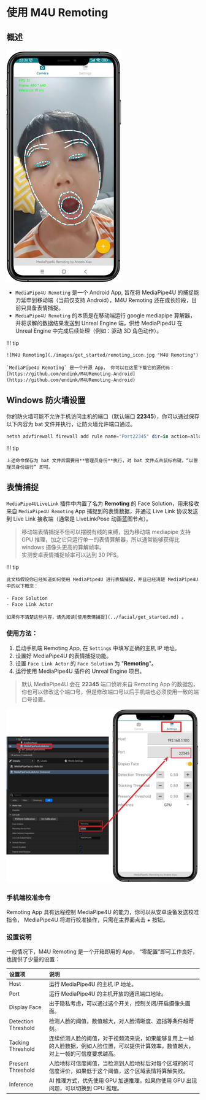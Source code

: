 
# 使用 M4U Remoting

## 概述

![M4U Remoting](./images/get_started/remoting_main_ui.jpg "M4U Remoting")

- `MediaPipe4U Remoting` 是一个 Android App, 旨在将 MediaPipe4U 的捕捉能力延申到移动端（当前仅支持 Android），M4U Remoting 还在成长阶段，目前只具备表情捕捉。       
- `MediaPipe4U Remoting` 的本质是在移动端运行 google mediapipe 算解器，并将求解的数据结果发送到 Unreal Engine 端，供给 MediaPipe4U 在 Unreal Engine 中完成后续处理（例如：驱动 3D 角色动作）。    

!!! tip

    ![M4U Remoting](./images/get_started/remoting_icon.jpg "M4U Remoting")

    `MediaPipe4U Remoting` 是一个开源 App， 你可以在这里下载它的源代码：       
    [https://github.com/endink/M4URemoting-Android](https://github.com/endink/M4URemoting-Android)


## Windows 防火墙设置

你的防火墙可能不允许手机访问主机的端口（默认端口 **22345**），你可以通过保存以下内容为 bat 文件并执行，让防火墙允许端口通过。

```powershell
netsh advfirewall firewall add rule name="Port22345" dir=in action=allow protocol=UDP localport=22345
```

!!! tip

    上述命令保存为 bat 文件后需要用**管理员身份**执行，对 bat 文件点击鼠标右键，“以管理员身份运行” 即可。


## 表情捕捉

`MediaPipe4ULiveLink` 插件中内置了名为 **Remoting** 的 Face Solution，用来接收来自 `MediaPipe4U Remoting` App 捕捉到的表情数据，并通过 Live Link 协议发送到 Live Link 接收端（通常是 LiveLinkPose 动画蓝图节点）。   

> 移动端表情捕捉不但可以摆脱有线的束缚，因为移动端 mediapipe 支持 GPU 推理，加之它只运行单一的表情算解器，所以通常能够获得比 windows 摄像头更高的算解帧率。   
> 实测安卓表情捕捉帧率可以达到 30 PFS。
 
!!! tip

    此文档假设你已经知道如何使用 MediaPipe4U 进行表情捕捉，并且已经清楚 MediaPipe4U 中的以下概念：

    - Face Solution
    - Face Link Actor 
      
    如果你不清楚这些内容，请先阅读[使用表情捕捉](../facial/get_started.md) 。


### 使用方法：

1. 启动手机端 Remoting App, 在 `Settings` 中填写正确的主机 IP 地址。
2. 设置好 MediaPipe4U 的表情捕捉功能。
3. 设置 `Face Link Actor` 的 `Face Solution` 为 "**Remoting**"。
4. 运行使用 MediaPipe4U 插件的 Unreal Engine 项目。

> 默认 MediaPipe4U 会在 **22345** 端口侦听来自 Remoting App 的数据包，你也可以修改这个端口号，但是修改端口号以后手机端也必须使用一致的端口号设置。

![M4U Remoting](./images/get_started/remoting_setup.jpg "M4U Remoting")


### 手机端校准命令

Remoting App 具有远程控制 MediaPipe4U 的能力，你可以从安卓设备发送校准指令， MediaPipe4U 将进行校准操作，只需在主界面点击 + 按钮。



### 设置说明

一般情况下，M4U Remoting 是一个开箱即用的 App， “零配置”即可工作良好，也提供了少量的设置：

|设置项| 说明 |
|:------|:-----|
|Host | 运行 MediaPipe4U 的主机 IP 地址。|
|Port | 运行 MediaPipe4U 的主机开放的通讯端口地址。|
|Display Face |出于隐私考虑，可以通过这个开关，控制关闭/开启摄像头画面。|
|Detection Threshold |检测人脸的阈值，数值越大，对人脸清晰度、遮挡等条件越苛刻。|
|Tacking Threshold |连续侦测人脸的阈值，对于视频流来说，如果能够复用上一帧的人脸数据，例如人脸位置，可以提供计算效率，数值越大，对上一帧的可信度要求越高。|
|Present Threshold |人脸地标可信度阈值，当检测到人脸地标后对每个区域的的可信度评价，如果低于这个阈值，这个区域表情将算解失败。|
|Inference | AI 推理方式，优先使用 GPU 加速推理，如果你使用 GPU 出现问题，可以切换到 CPU 推理。|


